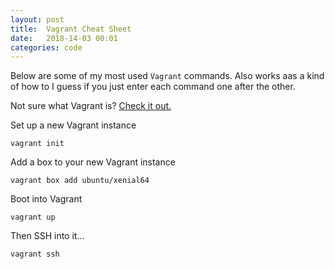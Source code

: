```yaml
---
layout: post
title:  Vagrant Cheat Sheet
date:   2018-14-03 00:01
categories: code
---
```

Below are some of my most used `Vagrant` commands. Also works aas a kind of how to I guess if you just enter each command one after the other.

Not sure what Vagrant is? [Check it out.](https://www.vagrantup.com/intro/index.html)


Set up a new Vagrant instance
```
vagrant init
```

Add a box to your new Vagrant instance
```
vagrant box add ubuntu/xenial64
```

Boot into Vagrant
```
vagrant up
```

Then SSH into it...
```
vagrant ssh
```
